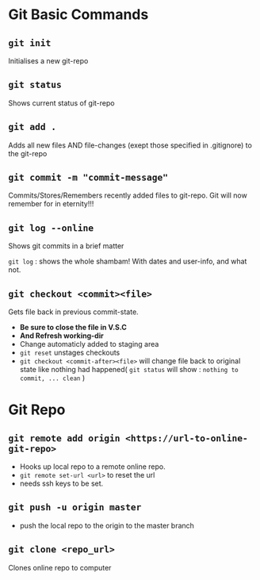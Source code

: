 # Git Basic Commands

## `git init`
Initialises a new git-repo

## `git status`
Shows current status of git-repo

## `git add .`
Adds all new files AND file-changes (exept those specified in .gitignore) to the git-repo

## `git commit -m "commit-message"`
Commits/Stores/Remembers recently added files to git-repo. Git will now remember for in eternity!!!

## `git log --online`
Shows git commits in a brief matter

`git log` : shows the whole shambam! With dates and user-info, and what not.

## `git checkout <commit><file>`
Gets file back in previous commit-state. 
* **Be sure to close the file in V.S.C**
* **And Refresh working-dir**
* Change automaticly added to staging area
* `git reset` unstages checkouts
* `git checkout <commit-after><file>` will change file back to original state like nothing had happened( `git status` will show : `nothing to commit, ... clean` )

# Git Repo
## `git remote add origin <https://url-to-online-git-repo>`
* Hooks up local repo to a remote online repo.
* `git remote set-url <url>` to reset the url
* needs ssh keys to be set.

## `git push -u origin master`
* push the local repo to the origin to the master branch

## `git clone <repo_url>`
Clones online repo to computer




